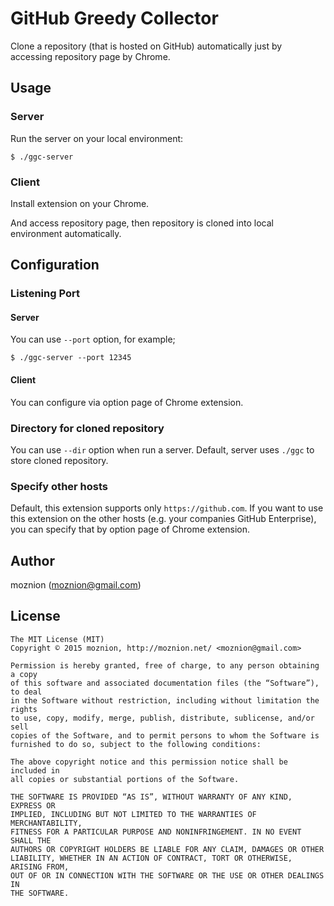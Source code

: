 GitHub Greedy Collector
==

Clone a repository (that is hosted on GitHub) automatically just by accessing repository page by Chrome.

Usage
--

### Server

Run the server on your local environment:

```
$ ./ggc-server
```

### Client

Install extension on your Chrome.

And access repository page, then repository is cloned into local environment automatically.

Configuration
--

### Listening Port

#### Server

You can use `--port` option, for example;

```
$ ./ggc-server --port 12345
```

#### Client

You can configure via option page of Chrome extension.

### Directory for cloned repository

You can use `--dir` option when run a server.
Default, server uses `./ggc` to store cloned repository.

### Specify other hosts

Default, this extension supports only `https://github.com`.
If you want to use this extension on the other hosts (e.g. your companies GitHub Enterprise),
you can specify that by option page of Chrome extension.

Author
--

moznion (<moznion@gmail.com>)

License
--

```
The MIT License (MIT)
Copyright © 2015 moznion, http://moznion.net/ <moznion@gmail.com>

Permission is hereby granted, free of charge, to any person obtaining a copy
of this software and associated documentation files (the “Software”), to deal
in the Software without restriction, including without limitation the rights
to use, copy, modify, merge, publish, distribute, sublicense, and/or sell
copies of the Software, and to permit persons to whom the Software is
furnished to do so, subject to the following conditions:

The above copyright notice and this permission notice shall be included in
all copies or substantial portions of the Software.

THE SOFTWARE IS PROVIDED “AS IS”, WITHOUT WARRANTY OF ANY KIND, EXPRESS OR
IMPLIED, INCLUDING BUT NOT LIMITED TO THE WARRANTIES OF MERCHANTABILITY,
FITNESS FOR A PARTICULAR PURPOSE AND NONINFRINGEMENT. IN NO EVENT SHALL THE
AUTHORS OR COPYRIGHT HOLDERS BE LIABLE FOR ANY CLAIM, DAMAGES OR OTHER
LIABILITY, WHETHER IN AN ACTION OF CONTRACT, TORT OR OTHERWISE, ARISING FROM,
OUT OF OR IN CONNECTION WITH THE SOFTWARE OR THE USE OR OTHER DEALINGS IN
THE SOFTWARE.
```

